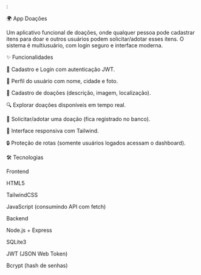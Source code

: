 :

🌍 App Doações

Um aplicativo funcional de doações, onde qualquer pessoa pode cadastrar itens para doar e outros usuários podem solicitar/adotar esses itens.
O sistema é multiusuário, com login seguro e interface moderna.

✨ Funcionalidades

👤 Cadastro e Login com autenticação JWT.

📝 Perfil do usuário com nome, cidade e foto.

🎁 Cadastro de doações (descrição, imagem, localização).

🔍 Explorar doações disponíveis em tempo real.

🤝 Solicitar/adotar uma doação (fica registrado no banco).

📱 Interface responsiva com Tailwind.

🔒 Proteção de rotas (somente usuários logados acessam o dashboard).

🛠️ Tecnologias

Frontend

HTML5

TailwindCSS

JavaScript (consumindo API com fetch)

Backend

Node.js + Express

SQLite3

JWT (JSON Web Token)

Bcrypt (hash de senhas)
